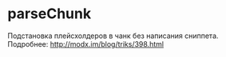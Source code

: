 parseChunk
=========
Подстановка плейсхолдеров в чанк без написания сниппета. Подробнее: http://modx.im/blog/triks/398.html